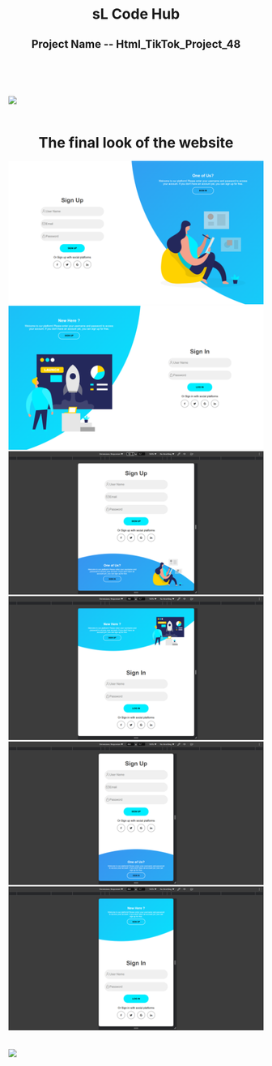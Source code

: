 <header>
    <h1 align="center">sL Code Hub</h1>
    <h2>Project Name -- Html_TikTok_Project_48</h2>
</header>
<br /><br />
<img src="https://user-images.githubusercontent.com/73097560/115834477-dbab4500-a447-11eb-908a-139a6edaec5c.gif">
<br /><br />
<div>
    <h1 align="center">The final look of the website</h1>
    <div>
        <img src="Sign In & Sign Up _ sL Code Hub - 1.png">
        <img src="Sign In & Sign Up _ sL Code Hub - 2.png">
        <img src="Sign In & Sign Up _ sL Code Hub - 3.png">
        <img src="Sign In & Sign Up _ sL Code Hub - 4.png">
        <img src="Sign In & Sign Up _ sL Code Hub - 5.png">
        <img src="Sign In & Sign Up _ sL Code Hub - 6.png">
    </div>
</div>
<br /><br />
<img src="https://user-images.githubusercontent.com/73097560/115834477-dbab4500-a447-11eb-908a-139a6edaec5c.gif">
<br /><br />
